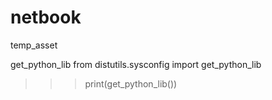 # netbook
temp_asset





get_python_lib
from distutils.sysconfig import get_python_lib
>>> print(get_python_lib())
